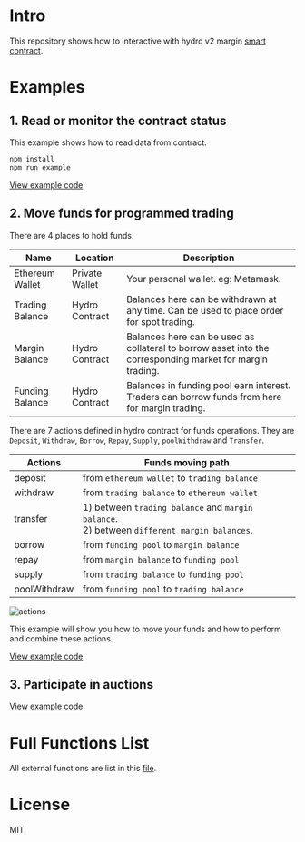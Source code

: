 # Intro

This repository shows how to interactive with hydro v2 margin [smart contract](https://github.com/HydroProtocol/protocol).

# Examples

## 1. Read or monitor the contract status

This example shows how to read data from contract.

```bash
npm install
npm run example
```

[View example code](./examples/reader.js)

## 2. Move funds for programmed trading

There are 4 places to hold funds.

| Name            | Location       | Description                                                                                               |
| --------------- | -------------- | --------------------------------------------------------------------------------------------------------- |
| Ethereum Wallet | Private Wallet | Your personal wallet. eg: Metamask.                                                                       |
| Trading Balance | Hydro Contract | Balances here can be withdrawn at any time. Can be used to place order for spot trading.                  |
| Margin Balance  | Hydro Contract | Balances here can be used as collateral to borrow asset into the corresponding market for margin trading. |
| Funding Balance | Hydro Contract | Balances in funding pool earn interest. Traders can borrow funds from here for margin trading.            |

There are 7 actions defined in hydro contract for funds operations. They are `Deposit`, `Withdraw`, `Borrow`, `Repay`, `Supply`, `poolWithdraw` and `Transfer`.

| Actions      | Funds moving path                                                                                |
| ------------ | ------------------------------------------------------------------------------------------------ |
| deposit      | from `ethereum wallet` to `trading balance`                                                      |
| withdraw     | from `trading balance` to `ethereum wallet`                                                      |
| transfer     | 1) between `trading balance` and `margin balance`.<br /> 2) between `different margin balances`. |
| borrow       | from `funding pool` to `margin balance`                                                          |
| repay        | from `margin balance` to `funding pool`                                                          |
| supply       | from `trading balance` to `funding pool`                                                         |
| poolWithdraw | from `funding pool` to `trading balance`                                                         |

![actions](https://raw.githubusercontent.com/hydroprotocol/contract-interations/master/assets/funds-operations.png)

This example will show you how to move your funds and how to perform and combine these actions.

[View example code](./examples/funds.js)

## 3. Participate in auctions

[View example code](./examples/auction.js)

# Full Functions List

All external functions are list in this [file](https://github.com/HydroProtocol/protocol/blob/master/contracts/ExternalFunctions.sol).

# License

MIT

